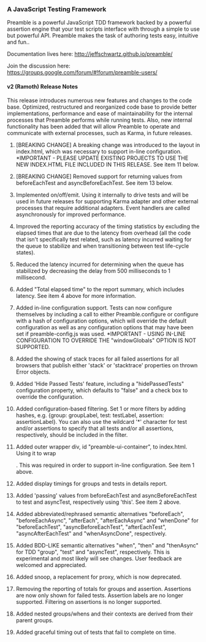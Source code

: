 ### A JavaScript Testing Framework ###

Preamble is a powerful JavaScript TDD framework backed by a powerful assertion engine that your test scripts interface with through a simple to use but powerful API. Preamble makes the task of authoring tests easy, intuitive and fun..

Documentation lives here: http://jeffschwartz.github.io/preamble/

Join the discussion here: https://groups.google.com/forum/#!forum/preamble-users/

#### v2 (Ramoth) Release Notes
This release introduces numerous new features and changes to the code base. 
Optimized, restructured and reorganized code base to provide better 
implementations, performance and ease of maintainability for the internal 
processes that Preamble performs while running tests. Also, new internal 
functionality has been added that will allow Preamble to operate and 
communicate with external processes, such as Karma, in future releases.

1) [BREAKING CHANGE] A breaking change was introduced to the layout in 
index.html, which was necessary to support in-line 
configuration. *IMPORTANT - PLEASE UPDATE EXISTING PROJECTS TO USE THE NEW 
INDEX.HTML FILE INCLUDED IN THIS RELEASE. See item 11 below.

2) [BREAKING CHANGE] Removed support for returning values from beforeEachTest 
and asyncBeforeEachTest. See item 13 below.

3) Implemented on/off/emit. Using it internally to drive tests and will be 
used in future releases for supporting Karma adapter and other external 
processes that require additional adapters. Event handlers are called 
asynchronously for improved performance.

4) Improved the reporting accuracy of the timing statistics by excluding the
elapsed times that are due to the latency from overhead (all the code that 
isn't specifically test related, such as latency incurred waiting for the 
queue to stabilize and when transitioning between test life-cycle states).

5) Reduced the latency incurred for determining when the queue has stabilized
by decreasing the delay from 500 milliseconds to 1 millisecond.

6) Added "Total elapsed time" to the report summary, which includes latency. 
See item 4 above for more information.

7) Added in-line configuration support. Tests can now configure themselves 
by including a call to either Preamble.configure or configure with a hash 
of configuration options, which will override the default configuration as 
well as any configuration options that may have been set if 
preamble-config.js was used. *IMPORTANT - USING IN-LINE CONFIGURATION TO 
OVERRIDE THE "windowGlobals" OPTION IS NOT SUPPORTED.

8) Added the showing of stack traces for all failed assertions for all 
browsers that publish either 'stack' or 'stacktrace' properties on thrown 
Error objects.

9) Added 'Hide Passed Tests' feature, including a "hidePassedTests" 
configuration property, which defaults to "false" and a check box to 
override the configuration.

10) Added configuration-based filtering. Set 1 or more filters by adding 
hashes, e.g. {group: groupLabel, test: testLabel, assertion: assertionLabel}. 
You can also use the wildcard '*' character for test and/or assertions to 
specify that all tests and/or all assertions, respectively, should be included 
in the filter.

11) Added outer wrapper div, id "preamble-ui-container", to index.html. Using
it to wrap <div id="ui-test-container" class="ui-test-container">. This was 
required in order to support in-line configuration. See item 1 above. 

12) Added display timings for groups and tests in details report.

13) Added 'passing' values from beforeEachTest and asyncBeforeEachTest to
test and asyncTest, respectively using 'this'. See item 2 above.

14) Added abbreviated/rephrased semantic alternatives "beforeEach", 
"beforeEachAsync", "afterEach", "afterEachAsync" and "whenDone" for 
"beforeEachTest", "asyncBeforeEachTest", "afterEachTest", "asyncAfterEachTest"
and "whenAsyncDone", respectively.

15) Added BDD-LIKE semantic alternatives "when", "then" and "thenAsync" for 
TDD "group", "test" and "asyncTest", respectively. This is experimental and most 
likely will see changes. User feedback are welcomed and appreciated.

16) Added snoop, a replacement for proxy, which is now deprecated.

17) Removing the reporting of totals for groups and assertion. Assertions 
are now only shown for failed tests. Assertion labels are no longer supported.
Filtering on assertions is no longer supported.

18) Added nested groups/whens and their contexts are derived from their parent
groups.

19) Added graceful timing out of tests that fail to complete on time.
